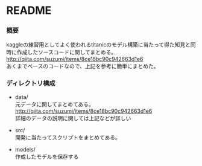 # README

### 概要
kaggleの練習用としてよく使われるtitanicのモデル構築に当たって得た知見と同時に作成したソースコードに関してまとめる。  
http://qiita.com/suzumi/items/8ce18bc90c942663d1e6  
あくまでベースのコードなので、上記を参考に簡単にまとめた。

### ディレクトリ構成
- data/  
元データに関してまとめてある。  
http://qiita.com/suzumi/items/8ce18bc90c942663d1e6  
詳細のデータの説明に関しては上記などが詳しい  

- src/  
開発に当たってスクリプトをまとめてある。  

- models/  
作成したモデルを保存する  
